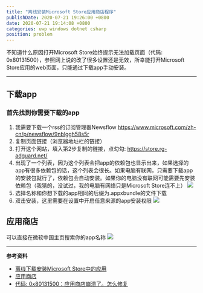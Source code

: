 ```yaml
---
title: "离线安装Microsoft Store应用商店程序"
publishDate: 2020-07-21 19:26:00 +0800
date: 2020-07-21 19:14:08 +0800
categories: uwp windows dotnet csharp
position: problem
---
```


不知道什么原因打开Microsoft Store始终提示无法加载页面（代码: 0x80131500），参照网上说的改了很多设置还是无效，所幸能打开Microsoft Store应用的web页面，只能通过下载app手动安装。

---

<div id="toc"></div>

## 下载app

### 首先找到你需要下载的app
1. 我需要下载一个rss的订阅管理器Newsflow
https://www.microsoft.com/zh-cn/p/newsflow/9nblggh58s5r
2. 复制页面链接（浏览器地址栏的链接）
3. 打开这个网站，填入第2步复制的链接，点勾勾:
https://store.rg-adguard.net/
1. 出现了一个列表，因为这个列表会把app的依赖包也显示出来，如果选择的app有很多依赖包的话，这个列表会很长。如果电脑有联网，只需要下载app的安装包就行了，依赖包会自动安装。如果你的电脑没有联网可能需要先安装依赖包（我猜的，没试过，我的电脑有网络只是Microsoft Store连不上）
![](../static/posts/2020/2020-07-21-离线安装windows应用商店程序-01.jpg)
5. 选择名称和你想下载的app相同的后缀为.appxbundle的文件下载
6. 双击安装，这里需要在设置中开启任意来源的app安装权限
![](../static/posts/2020/2020-07-21-离线安装windows应用商店程序-02.jpg)

## 应用商店
可以直接在微软中国主页搜索你的app名称
![](../static/posts/2020/2020-07-21-离线安装windows应用商店程序-03.jpg)

---

**参考资料**

- [离线下载安装Microsoft Store中的应用](https://blog.csdn.net/lpwmm/article/details/106117056)
- [应用商店](https://www.microsoft.com/zh-cn/)
- [代码: 0x80131500：应用商店崩溃了。怎么修复](https://answers.microsoft.com/zh-hans/windows/forum/all/%E4%BB%A3%E7%A0%81/cbbe7aaf-8f66-4779-89c8-3c74f5341c7b)